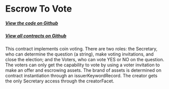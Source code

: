 # Escrow To Vote

<Zoe-Version/>

##### [View the code on Github](https://github.com/Agoric/agoric-sdk/blob/master/packages/zoe/test/unitTests/contracts/escrowToVote.js)
##### [View all contracts on Github](https://github.com/Agoric/agoric-sdk/tree/master/packages/zoe/src/contracts)

This contract implements coin voting. There are two roles: the
Secretary, who can determine the question (a string), make voting
invitations, and close the election; and the Voters, who can vote YES or
NO on the question. The voters can only get the capability to vote
by using a voter invitation to make an offer and escrowing assets. The
brand of assets is determined on contract instantiation through an
issuerKeywordRecord. The creator gets the only Secretary
access through the creatorFacet.

